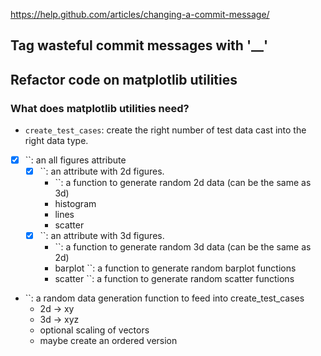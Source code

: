 https://help.github.com/articles/changing-a-commit-message/

## Tag wasteful commit messages with '__'

## Refactor code on matplotlib utilities

### What does matplotlib utilities need?

* `create_test_cases`: create the right number of test data cast into the right
  data type.
* [X] ``: an all figures attribute
    * [X] ``: an attribute with 2d figures.
        * ``: a function to generate random 2d data (can be the same as 3d)
        * histogram
        * lines
        * scatter
    * [X] ``: an attribute with 3d figures.
        * ``: a function to generate random 3d data (can be the same as 2d)
        * barplot
            ``: a function to generate random barplot functions
        * scatter
            ``: a function to generate random scatter functions
* ``: a random data generation function to feed into create_test_cases
    * 2d -> xy
    * 3d -> xyz
    * optional scaling of vectors
    * maybe create an ordered version
